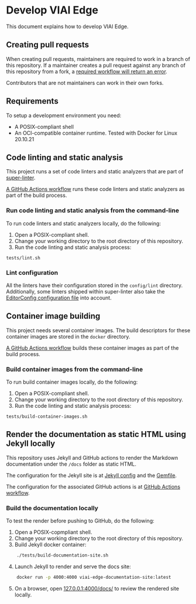 # Develop VIAI Edge

This document explains how to develop VIAI Edge.

## Creating pull requests

When creating pull requests, maintainers are required to work in a branch of
this repository. If a maintainer creates a pull request against any branch of
this repository from a fork, a
[required workflow will return an error](../.github/workflows/check-pr-origin.yaml).

Contributors that are not maintainers can work in their own forks.

## Requirements

To setup a development environment you need:

- A POSIX-compliant shell
- An OCI-compatible container runtime. Tested with Docker for Linux 20.10.21

## Code linting and static analysis

This project runs a set of code linters and static analyzers that are part of
[super-linter](https://github.com/github/super-linter).

[A GitHub Actions workflow](../.github/workflows/lint.yml) runs these code
linters and static analyzers as part of the build process.

### Run code linting and static analysis from the command-line

To run code linters and static analyzers locally, do the following:

1. Open a POSIX-compliant shell.
2. Change your working directory to the root directory of this repository.
3. Run the code linting and static analysis process:

```shell
tests/lint.sh
```

### Lint configuration

All the linters have their configuration stored in the `config/lint` directory.
Additionally, some linters shipped within super-linter also take the
[EditorConfig configuration file](../.editorconfig)
into account.

## Container image building

This project needs several container images. The build descriptors for these
container images are stored in the `docker` directory.

[A GitHub Actions workflow](../.github/workflows/build-container-images.yml)
builds these container images as part of the build process.

### Build container images from the command-line

To run build container images locally, do the following:

1. Open a POSIX-compliant shell.
2. Change your working directory to the root directory of this repository.
3. Run the code linting and static analysis process:

```shell
tests/build-container-images.sh
```

## Render the documentation as static HTML using Jekyll locally

This repository uses Jekyll and GitHub actions to render the Markdown documentation
under the `/docs` folder as static HTML.

The configuration for the Jekyll site is at [Jekyll config](../docs/_config.yml) and the [Gemfile](../docs/Gemfile).

The configuration for the associated GitHub actions is at [GitHub Actions workflow](../.github/workflows/pages.yml).

### Build the documentation locally

To test the render before pushing to GitHub, do the following:

1. Open a POSIX-copmpliant shell.
2. Change your working directory to the root directory of this repository.
3. Build Jekyll docker container:

```bash
    ./tests/build-documentation-site.sh
```

4. Launch Jekyll to render and serve the docs site:

```bash
    docker run -p 4000:4000 viai-edge-documentation-site:latest
```

5. On a browser, open [127.0.0.1:4000/docs/](http://127.0.0.1:4000/docs) to review
the rendered site locally.
